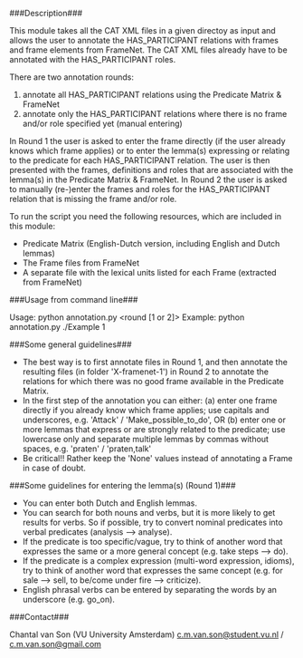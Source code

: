 ###Description###


This module takes all the CAT XML files in a given directoy as input and allows the user to annotate the HAS_PARTICIPANT relations with frames and frame elements from FrameNet. The CAT XML files already have to be annotated with the HAS_PARTICIPANT roles.

There are two annotation rounds:
1. annotate all HAS_PARTICIPANT relations using the Predicate Matrix & FrameNet
2. annotate only the HAS_PARTICIPANT relations where there is no frame and/or role specified yet (manual entering)

In Round 1 the user is asked to enter the frame directly (if the user already knows which frame applies) or to enter the lemma(s) expressing or relating to the predicate for each HAS_PARTICIPANT relation. The user is then presented with the frames, definitions and roles that are associated with the lemma(s) in the Predicate Matrix & FrameNet. In Round 2 the user is asked to manually (re-)enter the frames and roles for the HAS_PARTICIPANT relation that is missing the frame and/or role.

To run the script you need the following resources, which are included in this module:
- Predicate Matrix (English-Dutch version, including English and Dutch lemmas)
- The Frame files from FrameNet
- A separate file with the lexical units listed for each Frame (extracted from FrameNet)

###Usage from command line###

Usage: 		python annotation.py <inputdir> <round [1 or 2]>
Example: 	python annotation.py ./Example 1 


###Some general guidelines###

- The best way is to first annotate files in Round 1, and then annotate the resulting files (in folder 'X-framenet-1') in Round 2 to annotate the relations for which there was no good frame available in the Predicate Matrix.
- In the first step of the annotation you can either: (a) enter one frame directly if you already know which frame applies; use capitals and underscores, e.g. 'Attack' / 'Make_possible_to_do', OR (b) enter one or more lemmas that express or are strongly related to the predicate; use lowercase only and separate multiple lemmas by commas without spaces, e.g. 'praten' / 'praten,talk'
- Be critical!! Rather keep the 'None' values instead of annotating a Frame in case of doubt. 


###Some guidelines for entering the lemma(s) (Round 1)###

- You can enter both Dutch and English lemmas.
- You can search for both nouns and verbs, but it is more likely to get results for verbs. So if possible, try to convert nominal predicates into verbal predicates (analysis --> analyse).
- If the predicate is too specific/vague, try to think of another word that expresses the same or a more general concept (e.g. take steps --> do).
- If the predicate is a complex expression (multi-word expression, idioms), try to think of another word that expresses the same concept (e.g. for sale --> sell, to be/come under fire --> criticize).
- English phrasal verbs can be entered by separating the words by an underscore (e.g. go_on).

###Contact###

Chantal van Son (VU University Amsterdam)
c.m.van.son@student.vu.nl / c.m.van.son@gmail.com



